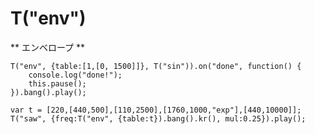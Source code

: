 T("env")
==========
** エンベロープ **

```timbre
T("env", {table:[1,[0, 1500]]}, T("sin")).on("done", function() {
    console.log("done!");
    this.pause();
}).bang().play();
```


```timbre
var t = [220,[440,500],[110,2500],[1760,1000,"exp"],[440,10000]];
T("saw", {freq:T("env", {table:t}).bang().kr(), mul:0.25}).play();
```
